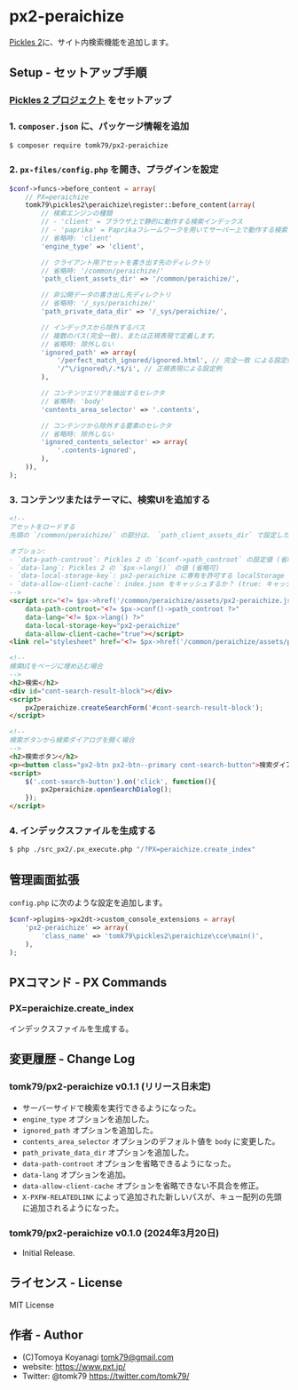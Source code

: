 # px2-peraichize

[Pickles 2](https://pickles2.com/)に、サイト内検索機能を追加します。

## Setup - セットアップ手順

### [Pickles 2 プロジェクト](https://pickles2.com/) をセットアップ

### 1. `composer.json` に、パッケージ情報を追加

```bash
$ composer require tomk79/px2-peraichize
```

### 2. `px-files/config.php` を開き、プラグインを設定

```php
$conf->funcs->before_content = array(
    // PX=peraichize
    tomk79\pickles2\peraichize\register::before_content(array(
        // 検索エンジンの種類
        // - 'client' = ブラウザ上で静的に動作する検索インデックス
        // - 'paprika' = Paprikaフレームワークを用いてサーバー上で動作する検索インデックス
        // 省略時: 'client'
        'engine_type' => 'client',

        // クライアント用アセットを書き出す先のディレクトリ
        // 省略時: '/common/peraichize/'
        'path_client_assets_dir' => '/common/peraichize/',

        // 非公開データの書き出し先ディレクトリ
        // 省略時: '/_sys/peraichize/'
        'path_private_data_dir' => '/_sys/peraichize/',

        // インデックスから除外するパス
        // 複数のパス(完全一致)、または正規表現で定義します。
        // 省略時: 除外しない
        'ignored_path' => array(
            '/perfect_match_ignored/ignored.html', // 完全一致 による設定例
            '/^\/ignored\/.*$/i', // 正規表現による設定例
        ),

        // コンテンツエリアを抽出するセレクタ
        // 省略時: 'body'
        'contents_area_selector' => '.contents',

        // コンテンツから除外する要素のセレクタ
        // 省略時: 除外しない
        'ignored_contents_selector' => array(
            '.contents-ignored',
        ),
    )),
);
```

### 3. コンテンツまたはテーマに、検索UIを追加する

```html
<!--
アセットをロードする
先頭の `/common/peraichize/` の部分は、 `path_client_assets_dir` で設定したパスを参照するように書き換えてください。

オプション:
- `data-path-controot`: Pickles 2 の `$conf->path_controot` の設定値 (省略可)
- `data-lang`: Pickles 2 の `$px->lang()` の値 (省略可)
- `data-local-storage-key`: px2-peraichize に専有を許可する localStorage のキー
- `data-allow-client-cache`: index.json をキャッシュするか？ (true: キャッシュする, false: キャッシュしない)
-->
<script src="<?= $px->href('/common/peraichize/assets/px2-peraichize.js') ?>"
    data-path-controot="<?= $px->conf()->path_controot ?>"
    data-lang="<?= $px->lang() ?>"
    data-local-storage-key="px2-peraichize"
    data-allow-client-cache="true"></script>
<link rel="stylesheet" href="<?= $px->href('/common/peraichize/assets/px2-peraichize.css') ?>" />

<!--
検索UIをページに埋め込む場合
-->
<h2>検索</h2>
<div id="cont-search-result-block"></div>
<script>
	px2peraichize.createSearchForm('#cont-search-result-block');
</script>

<!--
検索ボタンから検索ダイアログを開く場合
-->
<h2>検索ボタン</h2>
<p><button class="px2-btn px2-btn--primary cont-search-button">検索ダイアログを開く</button></p>
<script>
	$('.cont-search-button').on('click', function(){
		px2peraichize.openSearchDialog();
	});
</script>
```

### 4. インデックスファイルを生成する

```bash
$ php ./src_px2/.px_execute.php "/?PX=peraichize.create_index"
```


## 管理画面拡張

`config.php` に次のような設定を追加します。

```php
$conf->plugins->px2dt->custom_console_extensions = array(
    'px2-peraichize' => array(
        'class_name' => 'tomk79\pickles2\peraichize\cce\main()',
    ),
);
```


## PXコマンド - PX Commands

### PX=peraichize.create_index

インデックスファイルを生成する。


## 変更履歴 - Change Log

### tomk79/px2-peraichize v0.1.1 (リリース日未定)

- サーバーサイドで検索を実行できるようになった。
- `engine_type` オプションを追加した。
- `ignored_path` オプションを追加した。
- `contents_area_selector` オプションのデフォルト値を `body` に変更した。
- `path_private_data_dir` オプションを追加した。
- `data-path-controot` オプションを省略できるようになった。
- `data-lang` オプションを追加。
- `data-allow-client-cache` オプションを省略できない不具合を修正。
- `X-PXFW-RELATEDLINK` によって追加された新しいパスが、キュー配列の先頭に追加されるようになった。

### tomk79/px2-peraichize v0.1.0 (2024年3月20日)

- Initial Release.


## ライセンス - License

MIT License


## 作者 - Author

- (C)Tomoya Koyanagi <tomk79@gmail.com>
- website: <https://www.pxt.jp/>
- Twitter: @tomk79 <https://twitter.com/tomk79/>
